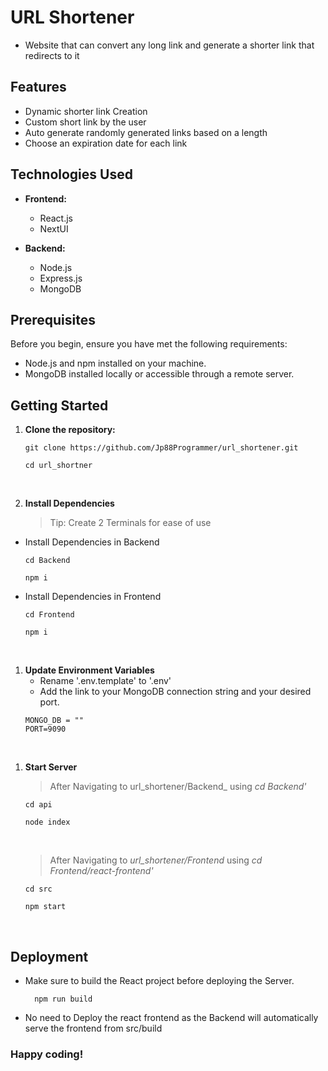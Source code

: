 # URL Shortener

- Website that can convert any long link and generate a shorter link that redirects to it

## Features

- Dynamic shorter link Creation
- Custom short link by the user
- Auto generate randomly generated links based on a length
- Choose an expiration date for each link

## Technologies Used

- **Frontend:**

  - React.js
  - NextUI

- **Backend:**

  - Node.js
  - Express.js
  - MongoDB

## Prerequisites

Before you begin, ensure you have met the following requirements:

- Node.js and npm installed on your machine.
- MongoDB installed locally or accessible through a remote server.

## Getting Started

1.  **Clone the repository:**

    ```
    git clone https://github.com/Jp88Programmer/url_shortener.git
    ```

    ```
    cd url_shortner
    ```

    <br>

2.  **Install Dependencies**

    > Tip: Create 2 Terminals for ease of use

- Install Dependencies in Backend

  ```
  cd Backend
  ```

  ```
  npm i
  ```

- Install Dependencies in Frontend

  ```
  cd Frontend
  ```

  ```
  npm i
  ```

    <br>

1.  **Update Environment Variables**
    - Rename '.env.template' to '.env' <br>
    - Add the link to your MongoDB connection string and your desired port.
    ```
    MONGO_DB = ""
    PORT=9090
    ```

<br>

1.  **Start Server**

    > After Navigating to url_shortener/Backend_ using _cd Backend'_

    ```
    cd api
    ```

    ```
    node index
    ```

    <br>

    > After Navigating to _url_shortener/Frontend_ using _cd Frontend/react-frontend'_

    ```
    cd src
    ```

    ```
    npm start
    ```

    <br>

## Deployment

- Make sure to build the React project before deploying the Server.
  ```
    npm run build
  ```
- No need to Deploy the react frontend as the Backend will automatically serve the frontend from src/build

### Happy coding!
